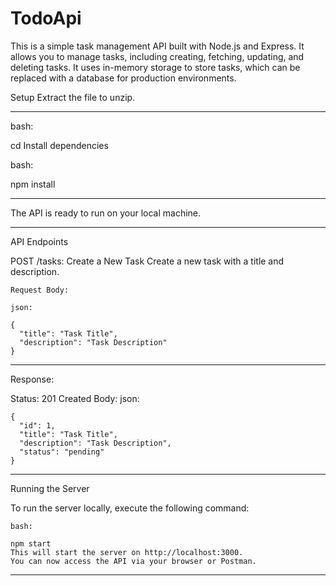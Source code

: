 # TodoApi
This is a simple task management API built with Node.js and Express. It allows you to manage tasks, including creating, fetching, updating, and deleting tasks. It uses in-memory storage to store tasks, which can be replaced with a database for production environments.


Setup
Extract the file to unzip.
******

bash:

cd <directory-name>
Install dependencies

bash:

npm install
********

The API is ready to run on your local machine.
***********

API Endpoints

 POST /tasks: Create a New Task
   Create a new task with a title and description.

    Request Body:

    json:
    
    {
      "title": "Task Title",
      "description": "Task Description"
    }
***********
Response:

Status: 201 Created
Body:
json:

    {
      "id": 1,
      "title": "Task Title",
      "description": "Task Description",
      "status": "pending"
    }
*************

Running the Server

To run the server locally, execute the following command:

    bash:

    npm start
    This will start the server on http://localhost:3000. 
    You can now access the API via your browser or Postman.
***********************************************************************************************************************************
